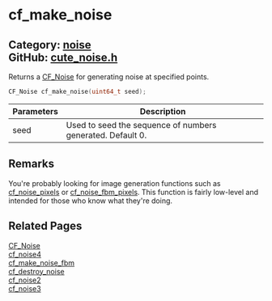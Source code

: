 [//]: # (This file is automatically generated by Cute Framework's docs parser.)
[//]: # (Do not edit this file by hand!)
[//]: # (See: https://github.com/RandyGaul/cute_framework/blob/master/samples/docs_parser.cpp)
[](../header.md ':include')

# cf_make_noise

Category: [noise](/api_reference?id=noise)  
GitHub: [cute_noise.h](https://github.com/RandyGaul/cute_framework/blob/master/include/cute_noise.h)  
---

Returns a [CF_Noise](/noise/cf_noise.md) for generating noise at specified points.

```cpp
CF_Noise cf_make_noise(uint64_t seed);
```

Parameters | Description
--- | ---
seed | Used to seed the sequence of numbers generated. Default 0.

## Remarks

You're probably looking for image generation functions such as [cf_noise_pixels](/noise/cf_noise_pixels.md) or [cf_noise_fbm_pixels](/noise/cf_noise_fbm_pixels.md). This
function is fairly low-level and intended for those who know what they're doing.

## Related Pages

[CF_Noise](/noise/cf_noise.md)  
[cf_noise4](/noise/cf_noise4.md)  
[cf_make_noise_fbm](/noise/cf_make_noise_fbm.md)  
[cf_destroy_noise](/noise/cf_destroy_noise.md)  
[cf_noise2](/noise/cf_noise2.md)  
[cf_noise3](/noise/cf_noise3.md)  
